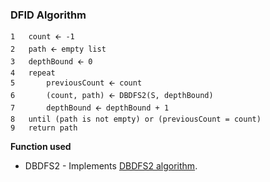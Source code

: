 ### DFID Algorithm

```
1   count 🡨 -1
2   path 🡨 empty list
3   depthBound 🡨 0
4   repeat
5       previousCount 🡨 count
6       (count, path) 🡨 DBDFS2(S, depthBound)
7       depthBound 🡨 depthBound + 1
8   until (path is not empty) or (previousCount = count)
9   return path
```

**Function used**

- DBDFS2 - Implements [DBDFS2 algorithm](../DBDFS2/).